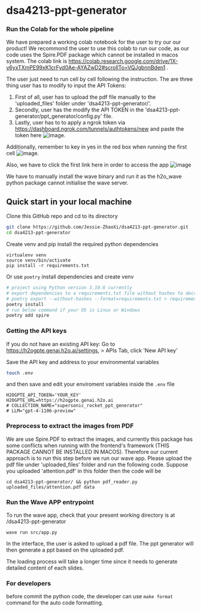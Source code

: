 # dsa4213-ppt-generator

### Run the Colab for the whole pipeline
We have prepared a working colab notebook for the user to try our our product! We recommond the user to use this colab to run our code, as our code uses the Spire.PDF package which cannot be installed in macos system. The colab link is https://colab.research.google.com/drive/1X-v6yxTXmPE99xK1crFyd0Ae-AYAZwD2#scrollTo=VQJgbnnBden1 .

The user just need to run cell by cell following the instruction. The are three thing user has to modify to input the API Tokens:
1. First of all, user has to upload the pdf file manually to the 'uploaded_files' folder under 'dsa4213-ppt-generator/'.
2. Secondly, user has the modify the API TOKEN in the 'dsa4213-ppt-generator/ppt_generator/config.py' file.
3. Lastly, user has to to apply a ngrok token via https://dashboard.ngrok.com/tunnels/authtokens/new and paste the token here ![image](https://github.com/Jessie-ZhaoXi/dsa4213-ppt-generator/assets/89125308/a9dd963b-0bae-489c-89cd-3997d8da5bf8).

Additionally, remember to key in yes in the red box when running the first cell ![image](https://github.com/Jessie-ZhaoXi/dsa4213-ppt-generator/assets/89125308/77ce2284-a629-4d49-85be-e75513ad09b9).

Also, we have to click the first link here in order to access the app ![image](https://github.com/Jessie-ZhaoXi/dsa4213-ppt-generator/assets/89125308/451cdee2-dec6-43cf-88f9-4b49de4ba7b7)


We have to manually install the wave binary and run it as the h2o_wave python package cannot initialise the wave server. 

## Quick start in your local machine

Clone this GitHub repo and cd to its directory

```bash
git clone https://github.com/Jessie-ZhaoXi/dsa4213-ppt-generator.git
cd dsa4213-ppt-generator
```

Create venv and pip install the required python dependencies

```
virtualenv venv
source venv/bin/activate
pip install -r requirements.txt
```
Or use `poetry` install dependencies and create venv
```bash
# project using Python version 3.10.6 currently
# export dependencies to a requirements.txt file without hashes to decrease time to resolve dependencies
# poetry export --without-hashes --format=requirements.txt > requirements.txt
poetry install
# run below command if your OS is Linux or Windows
poetry add spire
```

### Getting the API keys
If you do not have an existing API key:
    Go to https://h2ogpte.genai.h2o.ai/settings, > APIs Tab, click 'New API key'

Save the API key and address to your environmental variables
```bash
touch .env
```
and then save and edit your enviroment variables inside the `.env` file
```
H2OGPTE_API_TOKEN='YOUR_KEY'
H2OGPTE_URL=https://h2ogpte.genai.h2o.ai
# COLLECTION_NAME="supersonic_rocket_ppt_generator"
# LLM="gpt-4-1106-preview"
```
### Preprocess to extract the images from PDF
We are use Spire.PDF to extract the images, and currently this package has some conflicts when running with the frontend's framework (THIS PACKAGE CANNOT BE INSTALLED IN MACOS). Therefore our current approach is to run this step before we run our wave app. Please upload the pdf file under 'uploaded_files' folder and run the following code. Suppose you uploaded 'attention.pdf' in this folder then the code will be
```
cd dsa4213-ppt-generator/ && python pdf_reader.py uploaded_files/attention.pdf data
```

### Run the Wave APP entrypoint
To run the wave app, check that your present working directory is at /dsa4213-ppt-generator
```
wave run src/app.py
```
In the interface, the user is asked to upload a pdf file. The ppt generator will then generate a ppt based on the uploaded pdf.

The loading process will take a longer time since it needs to generate detailed content of each slides.



### For developers
before commit the python code, the developer can use `make format` command for the auto code formatting.
